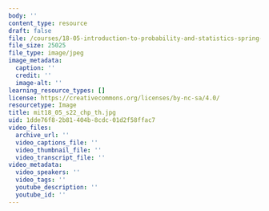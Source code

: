 ```yaml
---
body: ''
content_type: resource
draft: false
file: /courses/18-05-introduction-to-probability-and-statistics-spring-2022/mit18_05_s22_chp_th.jpg
file_size: 25025
file_type: image/jpeg
image_metadata:
  caption: ''
  credit: ''
  image-alt: ''
learning_resource_types: []
license: https://creativecommons.org/licenses/by-nc-sa/4.0/
resourcetype: Image
title: mit18_05_s22_chp_th.jpg
uid: 1dde76f8-2b81-404b-8cdc-01d2f58ffac7
video_files:
  archive_url: ''
  video_captions_file: ''
  video_thumbnail_file: ''
  video_transcript_file: ''
video_metadata:
  video_speakers: ''
  video_tags: ''
  youtube_description: ''
  youtube_id: ''
---
```

